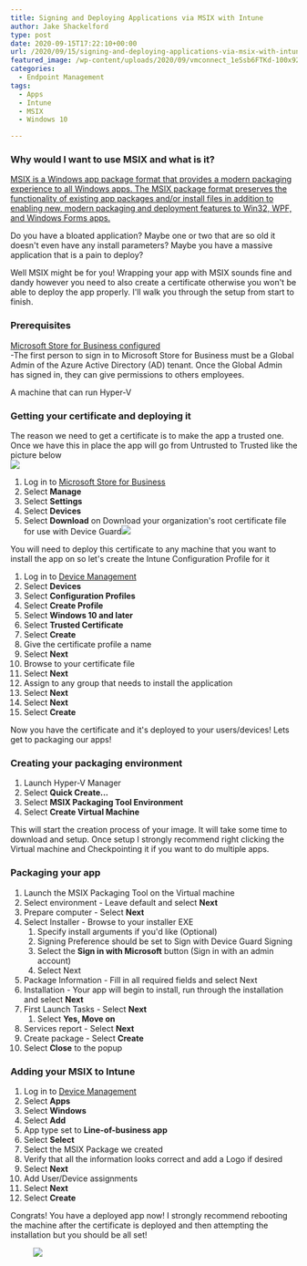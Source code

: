 ```yaml
---
title: Signing and Deploying Applications via MSIX with Intune
author: Jake Shackelford
type: post
date: 2020-09-15T17:22:10+00:00
url: /2020/09/15/signing-and-deploying-applications-via-msix-with-intune/
featured_image: /wp-content/uploads/2020/09/vmconnect_1eSsb6FTKd-100x92.png
categories:
  - Endpoint Management
tags:
  - Apps
  - Intune
  - MSIX
  - Windows 10

---
```

 

### Why would I want to use MSIX and what is it?

[MSIX is a Windows app package format that provides a modern packaging experience to all Windows apps. The MSIX package format preserves the functionality of existing app packages and/or install files in addition to enabling new, modern packaging and deployment features to Win32, WPF, and Windows Forms apps.](https://docs.microsoft.com/en-us/windows/msix/overview#:~:text=MSIX%20is%20a%20Windows%20app,WPF%2C%20and%20Windows%20Forms%20apps.)

Do you have a bloated application? Maybe one or two that are so old it doesn't even have any install parameters? Maybe you have a massive application that is a pain to deploy?

Well MSIX might be for you! Wrapping your app with MSIX sounds fine and dandy however you need to also create a certificate otherwise you won't be able to deploy the app properly. I'll walk you through the setup from start to finish.

### Prerequisites

[Microsoft Store for Business configured](https://sysmansquad.com/2020/01/27/intune-autopilot-setup-companion-guide-part-2-windows-store-for-business/)  
-The first person to sign in to Microsoft Store for Business must be a Global Admin of the Azure Active Directory (AD) tenant. Once the Global Admin has signed in, they can give permissions to others employees.  
  
A machine that can run Hyper-V

### Getting your certificate and deploying it

The reason we need to get a certificate is to make the app a trusted one. Once we have this in place the app will go from Untrusted to Trusted like the picture below  
![](https://sysmansquad.com/wp-content/uploads/2020/09/vmconnect_1eSsb6FTKd.png) 

  1. Log in to [Microsoft Store for Business](https://businessstore.microsoft.com/en-us/store?signin=)
  2. Select **Manage**
  3. Select **Settings**
  4. Select **Devices**
  5. Select **Download** on Download your organization's root certificate file for use with Device Guard![](https://sysmansquad.com/wp-content/uploads/2020/09/msedge_5t3OJ6orOw.png) 

You will need to deploy this certificate to any machine that you want to install the app on so let's create the Intune Configuration Profile for it

  1. Log in to [Device Management](https://devicemanagement.microsoft.com/)
  2. Select **Devices**
  3. Select **Configuration Profiles**
  4. Select **Create Profile**
  5. Select **Windows 10 and later**
  6. Select **Trusted Certificate**
  7. Select **Create**
  8. Give the certificate profile a name
  9. Select **Next**
 10. Browse to your certificate file 
 11. Select **Next**
 12. Assign to any group that needs to install the application
 13. Select **Next**
 14. Select **Next**
 15. Select **Create**

Now you have the certificate and it's deployed to your users/devices! Lets get to packaging our apps!

### Creating your packaging environment

  1. Launch Hyper-V Manager
  2. Select **Quick Create...**
  3. Select **MSIX Packaging Tool Environment**
  4. Select **Create Virtual Machine**

This will start the creation process of your image. It will take some time to download and setup. Once setup I strongly recommend right clicking the Virtual machine and Checkpointing it if you want to do multiple apps.

### Packaging your app

  1. Launch the MSIX Packaging Tool on the Virtual machine
  2. Select environment - Leave default and select **Next**
  3. Prepare computer - Select **Next**
  4. Select Installer - Browse to your installer EXE 
      1. Specify install arguments if you'd like (Optional)
      2. Signing Preference should be set to Sign with Device Guard Signing 
      3. Select the **Sign in with Microsoft** button (Sign in with an admin account)
      4. Select Next
  5. Package Information - Fill in all required fields and select Next
  6. Installation - Your app will begin to install, run through the installation and select **Next**
  7. First Launch Tasks - Select **Next**
      1. Select **Yes, Move on**
  8. Services report - Select **Next**
  9. Create package - Select **Create**
 10. Select **Close** to the popup

### Adding your MSIX to Intune

  1. Log in to [Device Management](https://devicemanagement.microsoft.com/)
  2. Select **Apps**
  3. Select **Windows**
  4. Select **Add**
  5. App type set to **Line-of-business app**
  6. Select **Select**
  7. Select the MSIX Package we created
  8. Verify that all the information looks correct and add a Logo if desired
  9. Select **Next**
 10. Add User/Device assignments
 11. Select **Next**
 12. Select **Create**

Congrats! You have a deployed app now! I strongly recommend rebooting the machine after the certificate is deployed and then attempting the installation but you should be all set!<figure class="wp-block-image size-large">

![](https://sysmansquad.com/wp-content/uploads/2020/01/giphy-2.gif) </figure>
